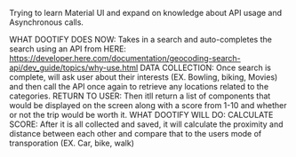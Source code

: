 Trying to learn Material UI and expand on knowledge about API usage and Asynchronous calls. 

WHAT DOOTIFY DOES NOW:
      Takes in a search and auto-completes the search using an API from HERE: https://developer.here.com/documentation/geocoding-search-api/dev_guide/topics/why-use.html
   DATA COLLECTION:
      Once search is complete, will ask user about their interests (EX. Bowling, biking, Movies) and then call the API once again to retrieve any locations related to the               categories.
   RETURN TO USER:
      Then itll return a list of components that would be displayed on the screen along with a score from 1-10 and whether or not the trip would be worth it.
WHAT DOOTIFY WILL DO:
   CALCULATE SCORE:
      After it is all collected and saved, it will calculate the proximity and distance between each other and compare that to the users mode of transporation (EX. Car, bike,           walk)
   
